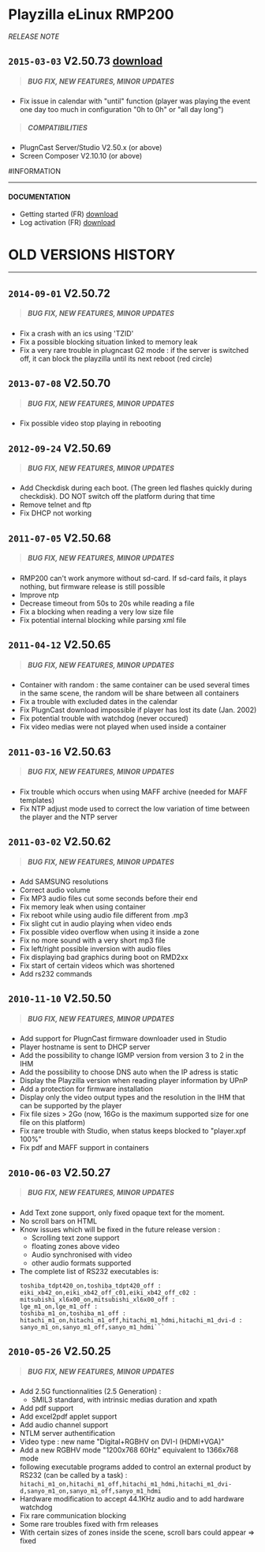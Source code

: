 # Playzilla eLinux RMP200
*RELEASE NOTE*

## `2015-03-03` V2.50.73 [download](https://github.com/Qeedji/archives/blob/master/downloads/playzilla-g2-rmp200/playzilla-rmp200-setup-2.50.73.zip)
>##### **BUG FIX, NEW FEATURES, MINOR UPDATES**
- Fix issue in calendar with "until" function (player was playing the event one day too much in configuration "0h to 0h" or "all day long")
>##### **COMPATIBILITIES**
- PlugnCast Server/Studio V2.50.x (or above)
- Screen Composer V2.10.10 (or above)

#INFORMATION
***********************************************************************

#### **DOCUMENTATION**
- Getting started (FR) [download](https://github.com/Qeedji/archives/blob/master/downloads/playzilla-g2-rmp200/screen-composer-getting-started-manual-with-playzilla-eLinux-09A_fr.pdf)
- Log activation (FR) [download](https://github.com/Qeedji/archives/blob/master/downloads/playzilla-g2-rmp200/Playzilla-log-activation-001A_en.pdf)

# OLD VERSIONS HISTORY
***********************************************************************

## `2014-09-01` V2.50.72
>##### **BUG FIX, NEW FEATURES, MINOR UPDATES**
- Fix a crash with an ics using 'TZID'
- Fix a possible blocking situation linked to memory leak
- Fix a very rare trouble in plugncast G2 mode : if the server is switched off, it can block the playzilla until its next reboot (red circle)

## `2013-07-08` V2.50.70
>##### **BUG FIX, NEW FEATURES, MINOR UPDATES**
- Fix possible video stop playing in rebooting

## `2012-09-24` V2.50.69
>##### **BUG FIX, NEW FEATURES, MINOR UPDATES**
- Add Checkdisk during each boot. (The green led flashes quickly during checkdisk). DO NOT switch off the platform during that time
- Remove telnet and ftp
- Fix DHCP not working

## `2011-07-05` V2.50.68
>##### **BUG FIX, NEW FEATURES, MINOR UPDATES**
- RMP200 can't work anymore without sd-card. If sd-card fails, it plays nothing, but firmware release is still possible
- Improve ntp
- Decrease timeout from 50s to 20s while reading a file
- Fix a blocking when reading a very low size file
- Fix potential internal blocking while parsing xml file

## `2011-04-12` V2.50.65
>##### **BUG FIX, NEW FEATURES, MINOR UPDATES**
- Container with random : the same container can be used several times in the same scene, the random will be share between all containers
- Fix a trouble with excluded dates in the calendar
- Fix PlugnCast download impossible if player has lost its date (Jan. 2002)
- Fix potential trouble with watchdog (never occured)
- Fix video medias were not played when used inside a container

## `2011-03-16` V2.50.63
>##### **BUG FIX, NEW FEATURES, MINOR UPDATES**
- Fix trouble which occurs when using MAFF archive (needed for MAFF templates)
- Fix NTP adjust mode used to correct the low variation of time between the player and the NTP server

## `2011-03-02` V2.50.62
>##### **BUG FIX, NEW FEATURES, MINOR UPDATES**
- Add SAMSUNG resolutions
- Correct audio volume
- Fix MP3 audio files cut some seconds before their end
- Fix memory leak when using container
- Fix reboot while using audio file different from .mp3
- Fix slight cut in audio playing when video ends
- Fix possible video overflow when using it inside a zone
- Fix no more sound with a very short mp3 file
- Fix left/right possible inversion with audio files
- Fix displaying bad graphics during boot on RMD2xx
- Fix start of certain videos which was shortened
- Add rs232 commands

## `2010-11-10` V2.50.50
>##### **BUG FIX, NEW FEATURES, MINOR UPDATES**
- Add support for PlugnCast firmware downloader used in Studio
- Player hostname is sent to DHCP server
- Add the possibility to change IGMP version from version 3 to 2 in the IHM
- Add the possibility to choose DNS auto when the IP adress is static
- Display the Playzilla version when reading player information by UPnP
- Add a protection for firmware installation
- Display only the video output types and the resolution in the IHM that can be supported by the player
- Fix file sizes > 2Go (now, 16Go is the maximum supported size for one file on this platform)
- Fix rare trouble with Studio, when status keeps blocked to "player.xpf 100%"
- Fix pdf and MAFF support in containers

## `2010-06-03` V2.50.27
>##### **BUG FIX, NEW FEATURES, MINOR UPDATES**
- Add Text zone support, only fixed opaque text for the moment.
- No scroll bars on HTML
- Know issues which will be fixed in the future release version :
	- Scrolling text zone support
	- floating zones above video
	- Audio synchronised with video
	- other audio formats supported
- The complete list of RS232 executables is:
	```nec_np3150_on,nec_np3150_off :
	toshiba_tdpt420_on,toshiba_tdpt420_off :
	eiki_xb42_on,eiki_xb42_off_c01,eiki_xb42_off_c02 :
	mitsubishi_xl6x00_on,mitsubishi_xl6x00_off :
	lge_m1_on,lge_m1_off :
	toshiba_m1_on,toshiba_m1_off :
	hitachi_m1_on,hitachi_m1_off,hitachi_m1_hdmi,hitachi_m1_dvi-d :
	sanyo_m1_on,sanyo_m1_off,sanyo_m1_hdmi```

## `2010-05-26` V2.50.25
>##### **BUG FIX, NEW FEATURES, MINOR UPDATES**
- Add 2.5G functionnalities (2.5 Generation) :
	- SMIL3 standard, with intrinsic medias duration and xpath
- Add pdf support
- Add excel2pdf applet support
- Add audio channel support
- NTLM server authentification
- Video type : new name "Digital+RGBHV on DVI-I (HDMI+VGA)"
- Add a new RGBHV mode "1200x768 60Hz" equivalent to 1366x768 mode
- following executable programs added to control an external product by RS232 (can be called by a task) :
	```hitachi_m1_on,hitachi_m1_off,hitachi_m1_hdmi,hitachi_m1_dvi-d,sanyo_m1_on,sanyo_m1_off,sanyo_m1_hdmi```
- Hardware modification to accept 44.1KHz audio and to add hardware watchdog
- Fix rare communication blocking
- Some rare troubles fixed with frm releases
- With certain sizes of zones inside the scene, scroll bars could appear => fixed

